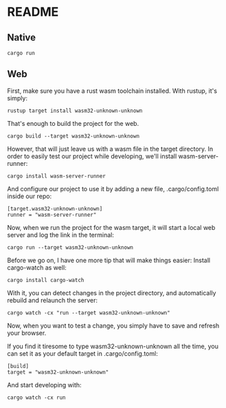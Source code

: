 # README

## Native

```
cargo run
```

## Web

First, make sure you have a rust wasm toolchain installed. With rustup, it's simply:

```
rustup target install wasm32-unknown-unknown
```

That's enough to build the project for the web.

```
cargo build --target wasm32-unknown-unknown
```

However, that will just leave us with a wasm file in the target directory. In order to easily test our project while developing, we'll install wasm-server-runner:

```
cargo install wasm-server-runner
```

And configure our project to use it by adding a new file, .cargo/config.toml inside our repo:

```
[target.wasm32-unknown-unknown]
runner = "wasm-server-runner"
```

Now, when we run the project for the wasm target, it will start a local web server and log the link in the terminal:

```
cargo run --target wasm32-unknown-unknown
```

Before we go on, I have one more tip that will make things easier: Install cargo-watch as well:

```
cargo install cargo-watch
```

With it, you can detect changes in the project directory, and automatically rebuild and relaunch the server:

```
cargo watch -cx "run --target wasm32-unknown-unknown"
```

Now, when you want to test a change, you simply have to save and refresh your browser.

If you find it tiresome to type wasm32-unknown-unknown all the time, you can set it as your default target in .cargo/config.toml:

```
[build]
target = "wasm32-unknown-unknown"
```

And start developing with:

```
cargo watch -cx run
```
